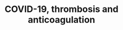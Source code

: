 ---
annotations:
- id: DOID:1247
  type: Disease Ontology
  value: blood coagulation disease
- id: PW:0000013
  parent: disease pathway
  type: Pathway Ontology
  value: disease pathway
- id: DOID:2945
  parent: disease by infectious agent
  type: Disease Ontology
  value: severe acute respiratory syndrome
- id: CL:0000182
  parent: native cell
  type: Cell Type Ontology
  value: hepatocyte
- id: DOID:0060903
  parent: cardiovascular system disease
  type: Disease Ontology
  value: thrombosis
- id: DOID:0080600
  parent: disease by infectious agent
  type: Disease Ontology
  value: COVID-19
authors:
- DeSl
- Egonw
- Fehrhart
- Eweitz
- Khanspers
citedin: ''
communities:
- COVID19
description: Several hospitals and researchers have reported links between thrombosis
  and anticoagulation quite regularly for COVID-19 patients.  This pathways combines
  this information, including biological mechanisms involved, in one graphical overview.
  The D-dimer is one of the protein fragments produced when a blood clot dissolves
  within the (human) body; when not properly degraded could lead to thrombosis.  The
  graphical visualisation of (crosslinked) fibrin mesh leading to D-dimers is inspired
  by [Wikipedia](https://en.wikipedia.org/wiki/D-dimer).
last-edited: 2025-03-06
ndex: 7db1aa4a-8b72-11eb-9e72-0ac135e8bacf
organisms:
- Homo sapiens
redirect_from:
- /index.php/Pathway:WP4927
- /instance/WP4927
- /instance/WP4927_r137632
revision: r137632
schema-jsonld:
- '@context': https://schema.org/
  '@id': https://wikipathways.github.io/pathways/WP4927.html
  '@type': Dataset
  creator:
    '@type': Organization
    name: WikiPathways
  description: Several hospitals and researchers have reported links between thrombosis
    and anticoagulation quite regularly for COVID-19 patients.  This pathways combines
    this information, including biological mechanisms involved, in one graphical overview.
    The D-dimer is one of the protein fragments produced when a blood clot dissolves
    within the (human) body; when not properly degraded could lead to thrombosis.  The
    graphical visualisation of (crosslinked) fibrin mesh leading to D-dimers is inspired
    by [Wikipedia](https://en.wikipedia.org/wiki/D-dimer).
  keywords:
  - Chloroquine
  - D-Dimer
  - FGA
  - FGA (Aα)
  - FGA (AαE)
  - FGB
  - FGB (Bβ)
  - FGG
  - FGG (γ')
  - FGG (γ)
  - Factor XIII A chain
  - Factor XIII B chain
  - Fibrin
  - Fibrin degradation products (FDPs)
  - Fibrinogen
  - Lactacystin
  - Leupeptin
  - MG132
  - NH4Cl
  - Plasmin
  - Thrombin
  license: CC0
  name: COVID-19, thrombosis and anticoagulation
seo: CreativeWork
title: COVID-19, thrombosis and anticoagulation
wpid: WP4927
---